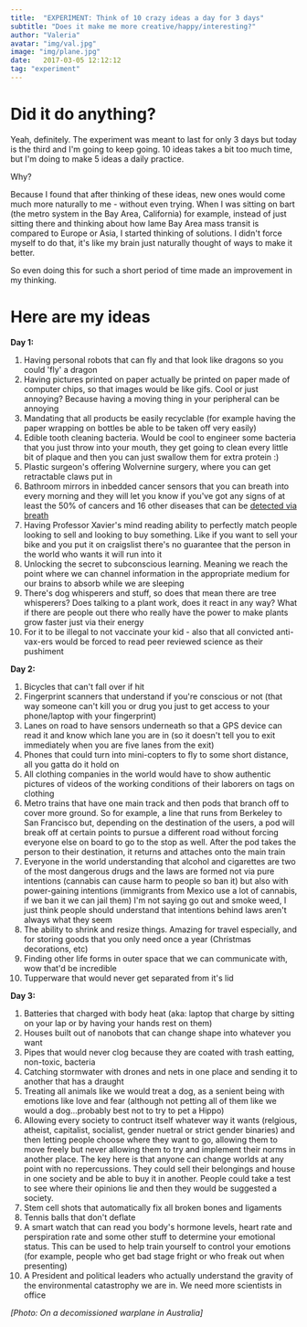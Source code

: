 ```yaml
---
title:  "EXPERIMENT: Think of 10 crazy ideas a day for 3 days"
subtitle: "Does it make me more creative/happy/interesting?"
author: "Valeria"
avatar: "img/val.jpg"
image: "img/plane.jpg"
date:   2017-03-05 12:12:12
tag: "experiment"
---
```


# Did it do anything?

Yeah, definitely. The experiment was meant to last for only 3 days but today is the third and I'm going to keep going. 10 ideas takes a bit too much time, but I'm doing to make 5 ideas a daily practice.

Why?

Because I found that after thinking of these ideas, new ones would come much more naturally to me - without even trying. When I was sitting on bart (the metro system in the Bay Area, California) for example, instead of just sitting there and thinking about how lame Bay Area mass transit is compared to Europe or Asia, I started thinking of solutions. I didn't force myself to do that, it's like my brain just naturally thought of ways to make it better.

So even doing this for such a short period of time made an improvement in my thinking.

# Here are my ideas

**Day 1:**

1. Having personal robots that can fly and that look like dragons so you could 'fly' a dragon
2. Having pictures printed on paper actually be printed on paper made of computer chips, so that images would be like gifs. Cool or just annoying? Because having a moving thing in your peripheral can be annoying
3. Mandating that all products be easily recyclable (for example having the paper wrapping on bottles be able to be taken off very easily)
4. Edible tooth cleaning bacteria. Would be cool to engineer some bacteria that you just throw into your mouth, they get going to clean every little bit of plaque and then you can just swallow them for extra protein :)
5. Plastic surgeon's offering Wolvernine surgery, where you can get retractable claws put in
6. Bathroom mirrors in inbedded cancer sensors that you can breath into every morning and they will let you know if you've got any signs of at least the 50% of cancers and 16 other diseases that can be [detected via breath](https://www.engadget.com/2016/12/29/simple-breath-test-can-detect-cancer-and-16-other-diseases/)
7. Having Professor Xavier's mind reading ability to perfectly match people looking to sell and looking to buy something. Like if you want to sell your bike and you put it on craigslist there's no guarantee that the person in the world who wants it will run into it
8. Unlocking the secret to subconscious learning. Meaning we reach the point where we can channel information in the appropriate medium for our brains to absorb while we are sleeping
9. There's dog whisperers and stuff, so does that mean there are tree whisperers? Does talking to a plant work, does it react in any way? What if there are people out there who really have the power to make plants grow faster just via their energy
10. For it to be illegal to not vaccinate your kid - also that all convicted anti-vax-ers would be forced to read peer reviewed science as their pushiment

**Day 2:**

1. Bicycles that can't fall over if hit
2. Fingerprint scanners that understand if you're conscious or not (that way someone can't kill you or drug you just to get access to your phone/laptop with your fingerprint)
3. Lanes on road to have sensors underneath so that a GPS device can read it and know which lane you are in (so it doesn't tell you to exit immediately when you are five lanes from the exit)
4. Phones that could turn into mini-copters to fly to some short distance, all you gatta do it hold on
5. All clothing companies in the world would have to show authentic pictures of videos of the working conditions of their laborers on tags on clothing
6. Metro trains that have one main track and then pods that branch off to cover more ground. So for example, a line that runs from Berkeley to San Francisco but, depending on the destination of the users, a pod will break off at certain points to pursue a different road without forcing everyone else on board to go to the stop as well. After the pod takes the person to their destination, it returns and attaches onto the main train
7. Everyone in the world understanding that alcohol and cigarettes are two of the most dangerous drugs and the laws are formed not via pure intentions (cannabis can cause harm to people so ban it) but also with power-gaining intentions (immigrants from Mexico use a lot of cannabis, if we ban it we can jail them) I'm not saying go out and smoke weed, I just think people should understand that intentions behind laws aren't always what they seem
8. The ability to shrink and resize things. Amazing for travel especially, and for storing goods that you only need once a year (Christmas decorations, etc)
9. Finding other life forms in outer space that we can communicate with, wow that'd be incredible
10. Tupperware that would never get separated from it's lid

**Day 3:**

1. Batteries that charged with body heat (aka: laptop that charge by sitting on your lap or by having your hands rest on them)
2. Houses built out of nanobots that can change shape into whatever you want
3. Pipes that would never clog because they are coated with trash eatting, non-toxic, bacteria
4. Catching stormwater with drones and nets in one place and sending it to another that has a draught 
5. Treating all animals like we would treat a dog, as a senient being with emotions like love and fear (although not petting all of them like we would a dog...probably best not to try to pet a Hippo)
6. Allowing every society to contruct itself whatever way it wants (relgious, atheist, capitalist, socialist, gender nuetral or strict gender binaries) and then letting people choose where they want to go, allowing them to move freely but never allowing them to try and implement their norms in another place. The key here is that anyone can change worlds at any point with no repercussions. They could sell their belongings and house in one society and be able to buy it in another. People could take a test to see where their opinions lie and then they would be suggested a society. 
7. Stem cell shots that automatically fix all broken bones and ligaments
8. Tennis balls that don't deflate
9. A smart watch that can read you body's hormone levels, heart rate and perspiration rate and some other stuff to determine your emotional status. This can be used to help train yourself to control your emotions (for example, people who get bad stage fright or who freak out when presenting)
10. A President and political leaders who actually understand the gravity of the environmental catastrophy we are in. We need more scientists in office



*[Photo: On a decomissioned warplane in Australia]*